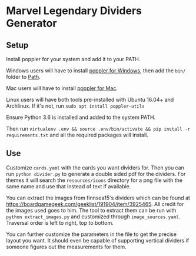 # Marvel Legendary Dividers Generator

## Setup
Install poppler for your system and add it to your PATH.

Windows users will have to install [poppler for Windows](http://blog.alivate.com.au/poppler-windows/), then add the `bin/` folder to [Path](https://www.architectryan.com/2018/03/17/add-to-the-path-on-windows-10/).

Mac users will have to install [poppler for Mac](http://macappstore.org/poppler/).

Linux users will have both tools pre-installed with Ubuntu 16.04+ and Archlinux. If it's not, run `sudo apt install poppler-utils`

Ensure Python 3.6 is installed and added to the system PATH.

Then run `virtualenv .env && source .env/bin/activate && pip install -r requirements.txt` and all the required packages will install.

## Use

Customize `cards.yaml` with the cards you want dividers for. Then you can run `python divider.py` to generate a double sided pdf for the dividers. For themes it will search the `resources/icons` directory for a png file with the same name and use that instead of text if available.

You can extract the images from finnsea15's dividers which can be found at <https://boardgamegeek.com/geeklist/191904/item/3925465>. All credit for the images used goes to him. The tool to extract them can be run with `python extract_images.py` and customized through `image_sources.yaml`. Traversal order is left to right, top to bottom.

You can further customize the parameters in the file to get the precise layout you want. It should even be capable of supporting vertical dividers if someone figures out the measurements for them.